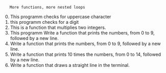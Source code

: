        More functions, more nested loops
0) This programm checks for uppercase character
1) this programm checks for a digit
2) This is a function that multiplies two integers.
3) This programm Write a function that prints the numbers, from 0 to 9, followed by a new line.
4) Write a function that prints the numbers, from 0 to 9, followed by a new line.
5) Write a function that prints 10 times the numbers, from 0 to 14, followed by a new line.
6) Write a function that draws a straight line in the terminal.
